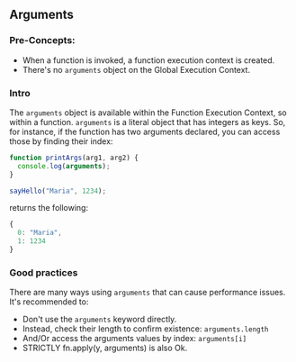## Arguments

### Pre-Concepts:

- When a function is invoked, a function execution context is created.
- There's no `arguments` object on the Global Execution Context.

### Intro

The `arguments` object is available within the Function Execution Context, so within a function. `arguments` is a literal object that has integers as keys. So, for instance, if the function has two arguments declared, you can access those by finding their index:

```js
function printArgs(arg1, arg2) {
  console.log(arguments);
}

sayHello("Maria", 1234);
```

returns the following:

```js
{
  0: "Maria",
  1: 1234
}
```

### Good practices

There are many ways using `arguments` that can cause performance issues. It's recommended to:

- Don't use the `arguments` keyword directly.
- Instead, check their length to confirm existence: `arguments.length`
- And/Or access the arguments values by index: `arguments[i]`
- STRICTLY fn.apply(y, arguments) is also Ok.
